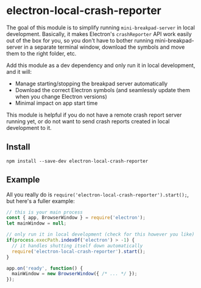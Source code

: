 # electron-local-crash-reporter

The goal of this module is to simplify running `mini-breakpad-server` in local development. Basically, it makes Electron's `crashReporter` API work easily out of the box for you, so you don't have to bother running mini-breakpad-server in a separate terminal window, download the symbols and move them to the right folder, etc.

Add this module as a dev dependency and only run it in local development, and it will:

- Manage starting/stopping the breakpad server automatically
- Download the correct Electron symbols (and seamlessly update them when you change Electron versions)
- Minimal impact on app start time

This module is helpful if you do not have a remote crash report server running yet, or do not want to send crash reports created in local development to it.

## Install
```
npm install --save-dev electron-local-crash-reporter
```

## Example
All you really do is `require('electron-local-crash-reporter').start();`, but here's a fuller example:

```javascript
// this is your main process
const { app, BrowserWindow } = require('electron');
let mainWindow = null;

// only run it in local development (check for this however you like)
if(process.execPath.indexOf('electron') > -1) {
  // it handles shutting itself down automatically
  require('electron-local-crash-reporter').start();
}

app.on('ready', function() {
  mainWindow = new BrowserWindow({ /* ... */ });
});

```
